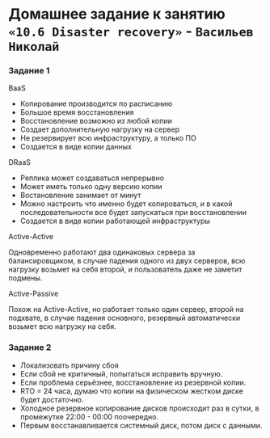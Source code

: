
# Домашнее задание к занятию `«10.6 Disaster recovery»` - `Васильев Николай`


### Задание 1
BaaS
* Копирование производится по расписанию
* Большое время восстановления
* Восстановление возможно из любой копии
* Создает дополнительную нагрузку на сервер
* Не резервирует всю инфраструктуру, а только ПО
* Создается в виде копии данных

DRaaS
* Реплика может создаваться непрерывно
* Может иметь только одну версию копии
* Востановление занимает от минут
* Можно настроить что именно будет копироваться, и в какой последовательности все будет запускаться при восстановлении
* Создается в виде копии работающей инфраструктуры 

Active-Active

Одновременно работают два одинаковых сервера за балансировщиком, в случае падения одного из двух серверов, всю нагрузку возьмет на себя второй, и пользователь даже не заметит подмены.

Active-Passive

Похож на Active-Active, но работает только один сервер, второй на подхвате, в случае падения основного, резервный автоматически возьмет всю нагрузку на себя.

### Задание 2

* Локализовать причину сбоя
* Если сбой не критичный, попытаться исправить вручную.
* Если проблема серьёзнее, восстановление из резервной копии.
* RTO = 24 часа, думаю что копии на физическом жестком диске будет достаточно.
* Холодное резервное копирование дисков происходит раз в сутки, в промежутке 22:00 - 00:00 поочередно.
* Первым восстанавливается системный диск, потом диск с данными.